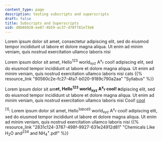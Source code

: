```yaml
---
content_type: page
description: testing subscripts and superscripts
draft: false
title: Subscripts and Superscripts
uid: d8b66928-ee87-4b59-ac37-d78f781e73e6
---
```

Lorem ipsum dolor sit amet, consectetur adipiscing elit, sed do eiusmod tempor incididunt ut labore et dolore magna aliqua. Ut enim ad minim veniam, quis nostrud exercitation ullamco laboris nisi

Lorem ipsum dolor sit amet, Hello<sup>123</sup> world<sub>xyz</sub> A<sup>x</sup><sub><sup>y</sup></sub> cool! adipiscing elit, sed do eiusmod tempor incididunt ut labore et dolore magna aliqua. Ut enim ad minim veniam, quis nostrud exercitation ullamco laboris nisi cats {{% resource_link "90560c2e-fc27-4fa7-b020-9189c790a2aa" "Syllabus" %}}

Lorem ipsum dolor sit am**et, Hello<sup>123</sup> world<sub>xyz</sub> A<sup>x</sup><sub><sup>y</sup></sub> cool! a**dipiscing elit, sed do eiusmod tempor incididunt ut labore et dolore magna aliqua. Ut enim ad minim veniam, quis nostrud exercitation ullamco laboris nisi Cool! [cool](https://mit.edu)

​<sup>\[1\]</sup>: Lorem ipsum dolor sit amet, Hello<sup>1</sup>*<sup>abcd</sup>*<sup>3</sup> world<sub>xyz</sub> A<sup>x</sup><sub><sup>y</sup></sub> cool! adipiscing elit, sed do eiusmod tempor incididunt ut labore et dolore magna aliqua. Ut enim ad minim veniam, quis nostrud exercitation ullamco laboris nisi {{% resource_link "2831c124-3787-498f-9927-631e24912d81" "Chemicals Like H<sub>2</sub>O and<sup>234</sup> and NH<sub>4</sub><sup>+</sup>.pdf" %}}